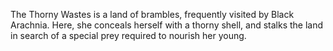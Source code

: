 The Thorny Wastes is a land of brambles, frequently visited by Black Arachnia. Here, she conceals herself with a thorny shell, and stalks the land in search of a special prey required to nourish her young.
